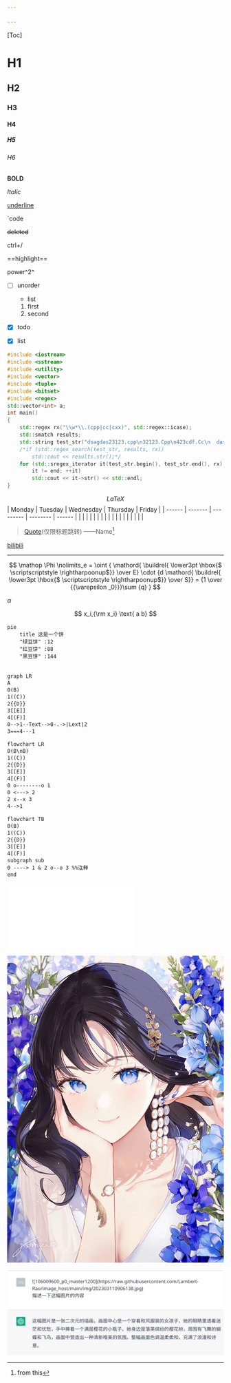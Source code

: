```yaml
---

---
```


[Toc]





# H1

## H2

### H3

#### H4

##### H5

###### H6

**BOLD**

*Italic*

<u>underline</u>

`code

~~deleted~~

ctrl+/

==highlight==

power^2^



- [ ] unorder

  - list

  1. first
  2. second

- [x] todo
- [x] list

```c++
#include <iostream>
#include <sstream>
#include <utility>
#include <vector>
#include <tuple>
#include <bitset>
#include <regex>
std::vector<int> a;
int main()
{
	std::regex rx("\\w*\\.(cpp|cc|cxx)", std::regex::icase);
	std::smatch results;
	std::string test_str("dsagdas23123.cpp\n32123.Cpp\n423cdf.Cc\n	dasd.txt\n213asdf\nasd.ad");
	/*if (std::regex_search(test_str, results, rx))
		std::cout << results.str();*/
	for (std::sregex_iterator it(test_str.begin(), test_str.end(), rx), end;
		it != end; ++it)
		std::cout << it->str() << std::endl;
}
```


$$
LaTeX
$$
| Monday | Tuesday | Wednesday | Thursday | Friday |
| ------ | ------- | --------- | -------- | ------ |
|        |         |           |          |        |
|        |         |           |          |        |
|        |         |           |          |        |

> [Quote](#H3)(仅限标题跳转)		——Name[^1]

[bilibili](bilibili.com)

<!--注释-->

----



[^1]:from this

$$
\mathop \Phi \nolimits_e = \oint { \mathord{ \buildrel{ \lower3pt \hbox{$ \scriptscriptstyle \rightharpoonup$}} \over E} \cdot {d \mathord{ \buildrel{ \lower3pt \hbox{$ \scriptscriptstyle \rightharpoonup$}} \over S}}  = {1 \over {{\varepsilon _0}}}\sum {q} }
$$



$\alpha$

$$
x_i,{\rm x_i}
\text{ a b}
$$



```mermaid
pie
	title 这是一个饼
	"绿豆饼" :12
	"红豆饼" :88
	"黑豆饼" :144
	
```

```mermaid
graph LR
A
0(B)
1((C))
2{{D}}
3[[E]]
4[(F)]
0-->1--Text-->0-.->|Lext|2
3===4---1
```

```mermaid
flowchart LR
0(B\nB)
1((C))
2{{D}}
3[[E]]
4[(F)]
0 o--------o 1
0 <---> 2
2 x--x 3
4-->1
```

```mermaid
flowchart TB
0(B)
1((C))
2{{D}}
3[[E]]
4[(F)]
subgraph sub
0 ----> 1 & 2 o--o 3 %%注释
end
```

<iframe src="//player.bilibili.com/player.html?aid=31289365&bvid=BV1iW411d7hd&cid=54672422&page=1" scrolling="no" border="0" frameborder="no" framespacing="0" allowfullscreen="true"> </iframe>

![106009600_p0_master1200](https://raw.githubusercontent.com/Lambert-Rao/image_host/main/img/202303110906138.jpg)

![image-20230311090743473](https://raw.githubusercontent.com/Lambert-Rao/image_host/main/img/202303110908535.png)
